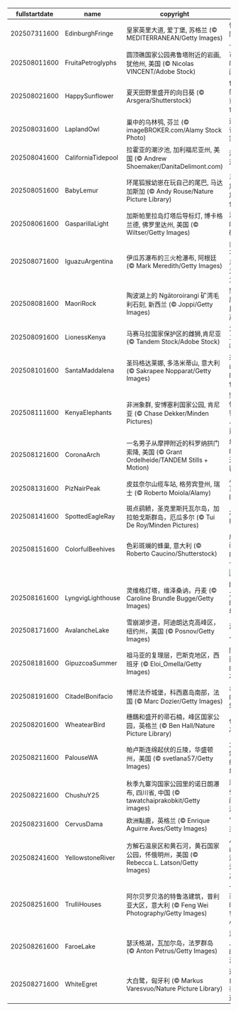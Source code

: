 |fullstartdate|name|copyright|title|image|
|--|--|--|--|--|
202507311600|EdinburghFringe|皇家英里大道, 爱丁堡, 苏格兰 (© MEDITERRANEAN/Getty Images)|惊喜随时上演|![](/zh-CN/2025/08/202507311600EdinburghFringe.jpg)|
202508011600|FruitaPetroglyphs|圆顶礁国家公园弗鲁塔附近的岩画, 犹他州, 美国 (© Nicolas VINCENT/Adobe Stock)|古老的岩画|![](/zh-CN/2025/08/202508011600FruitaPetroglyphs.jpg)|
202508021600|HappySunflower|夏天田野里盛开的向日葵 (© Arsgera/Shutterstock)|你好，黄色！|![](/zh-CN/2025/08/202508021600HappySunflower.jpg)|
202508031600|LaplandOwl|巢中的乌林鸮, 芬兰 (© imageBROKER.com/Alamy Stock Photo)|这是谁的家？|![](/zh-CN/2025/08/202508031600LaplandOwl.jpg)|
202508041600|CaliforniaTidepool|拉霍亚的潮汐池‌, 加利福尼亚州, 美国 (© Andrew Shoemaker/DanitaDelimont.com)|潮起潮落|![](/zh-CN/2025/08/202508041600CaliforniaTidepool.jpg)|
202508051600|BabyLemur|环尾狐猴幼崽在玩自己的尾巴‌, 马达加斯加 (© Andy Rouse/Nature Picture Library)|马达加斯加原住民|![](/zh-CN/2025/08/202508051600BabyLemur.jpg)|
202508061600|GasparillaLight|加斯帕里拉岛灯塔后导标灯, 博卡格兰德, 佛罗里达州, 美国 (© Wiltser/Getty Images)|海岸的密码|![](/zh-CN/2025/08/202508061600GasparillaLight.jpg)|
202508071600|IguazuArgentina|伊瓜苏瀑布的三火枪瀑布, 阿根廷 (© Mark Meredith/Getty Images)|奔流不息，为你为我|![](/zh-CN/2025/08/202508071600IguazuArgentina.jpg)|
202508081600|MaoriRock|陶波湖上的 Ngātoroirangi 矿湾毛利石刻, 新西兰 (© Joppi/Getty Images)|致敬原住民之声|![](/zh-CN/2025/08/202508081600MaoriRock.jpg)|
202508091600|LionessKenya|马赛马拉国家保护区的雌狮,肯尼亚 (© Tandem Stock/Adobe Stock)|为正义怒吼|![](/zh-CN/2025/08/202508091600LionessKenya.jpg)|
202508101600|SantaMaddalena|圣玛格达莱娜, 多洛米蒂山, 意大利 (© Sakrapee Nopparat/Getty Images)|来自山巅的明信片|![](/zh-CN/2025/08/202508101600SantaMaddalena.jpg)|
202508111600|KenyaElephants|非洲象群, 安博塞利国家公园, 肯尼亚 (© Chase Dekker/Minden Pictures)|野性、智慧与奇迹|![](/zh-CN/2025/08/202508111600KenyaElephants.jpg)|
202508121600|CoronaArch|一名男子从摩押附近的科罗纳拱门索降, 美国 (© Grant Ordelheide/TANDEM Stills + Motion)|地球的公开秘密|![](/zh-CN/2025/08/202508121600CoronaArch.jpg)|
202508131600|PizNairPeak|皮兹奈尔山缆车站, 格劳宾登州, 瑞士 (© Roberto Moiola/Alamy)|从山顶俯瞰|![](/zh-CN/2025/08/202508131600PizNairPeak.jpg)|
202508141600|SpottedEagleRay|斑点鹞鲼，圣克里斯托瓦尔岛‌，‌加拉帕戈斯群岛，厄瓜多尔 (© Tui De Roy/Minden Pictures)|水下翱翔|![](/zh-CN/2025/08/202508141600SpottedEagleRay.jpg)|
202508151600|ColorfulBeehives|色彩斑斓的蜂巢, 意大利 (© Roberto Caucino/Shutterstock)|成为改变的一“蜂”|![](/zh-CN/2025/08/202508151600ColorfulBeehives.jpg)|
||||![](/zh-CN/2025/08/.jpg)|
202508161600|LyngvigLighthouse|灵维格灯塔，维泽桑讷，丹麦 (© Caroline Brundle Bugge/Getty Images)|眺望大海的高塔|![](/zh-CN/2025/08/202508161600LyngvigLighthouse.jpg)|
202508171600|AvalancheLake|雪崩湖步道，阿迪朗达克高峰区，纽约州，美国 (© Posnov/Getty Images)|溪流入梦|![](/zh-CN/2025/08/202508171600AvalancheLake.jpg)|
202508181600|GipuzcoaSummer|祖马亚的复理层，巴斯克地区，西班牙 (© Eloi_Omella/Getty Images)|随海而流的岩石！|![](/zh-CN/2025/08/202508181600GipuzcoaSummer.jpg)|
202508191600|CitadelBonifacio|博尼法乔城堡，科西嘉岛南部，法国 (© Marc Dozier/Getty Images)|永恒的建筑|![](/zh-CN/2025/08/202508191600CitadelBonifacio.jpg)|
202508201600|WheatearBird|穗䳭和盛开的帚石楠，峰区国家公园，英格兰 (© Ben Hall/Nature Picture Library)|伫立凝视|![](/zh-CN/2025/08/202508201600WheatearBird.jpg)|
202508211600|PalouseWA|帕卢斯连绵起伏的丘陵，华盛顿州，美国 (© svetlana57/Getty Images)|大自然的绿色地毯|![](/zh-CN/2025/08/202508211600PalouseWA.jpg)|
202508221600|ChushuY25|秋季九寨沟国家公园里的诺日朗瀑布, 四川省, 中国 (© tawatchaiprakobkit/Getty images)|彩林叠翠间的瀑布|![](/zh-CN/2025/08/202508221600ChushuY25.jpg)|
202508231600|CervusDama|欧洲黇鹿‌，英格兰 (© Enrique Aguirre Aves/Getty Images)|“跟我来”|![](/zh-CN/2025/08/202508231600CervusDama.jpg)|
202508241600|YellowstoneRiver|方解石温泉区和黄石河，黄石国家公园，怀俄明州，美国 (© Rebecca L. Latson/Getty Images)|从火山之源到河流之路|![](/zh-CN/2025/08/202508241600YellowstoneRiver.jpg)|
202508251600|TrulliHouses|阿尔贝罗贝洛的特鲁洛建筑，普利亚大区，意大利 (© Feng Wei Photography/Getty Images)|一座非凡的特鲁洛小镇|![](/zh-CN/2025/08/202508251600TrulliHouses.jpg)|
202508261600|FaroeLake|瑟沃格湖，瓦加尔岛，法罗群岛 (© Anton Petrus/Getty Images)|海洋上方的湖泊|![](/zh-CN/2025/08/202508261600FaroeLake.jpg)|
202508271600|WhiteEgret|大白鹭，匈牙利 (© Markus Varesvuo/Nature Picture Library)|这只白鹭毫无遗憾|![](/zh-CN/2025/08/202508271600WhiteEgret.jpg)|
